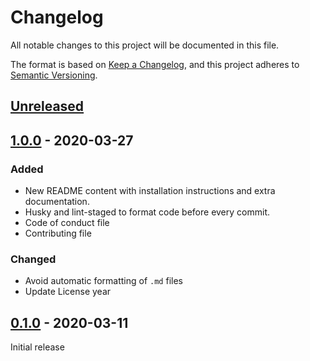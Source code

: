 # Changelog

All notable changes to this project will be documented in this file.

The format is based on [Keep a Changelog](https://keepachangelog.com/en/1.0.0/),
and this project adheres to [Semantic Versioning](https://semver.org/spec/v2.0.0.html).

## [Unreleased]

## [1.0.0] - 2020-03-27

### Added

- New README content with installation instructions and extra documentation.
- Husky and lint-staged to format code before every commit.
- Code of conduct file
- Contributing file

### Changed

- Avoid automatic formatting of `.md` files
- Update License year

## [0.1.0] - 2020-03-11

Initial release

[unreleased]: https://github.com/foundernest/namecase/compare/v1.0.0...HEAD
[1.0.0]: https://github.com/foundernest/namecase/releases/tag/v1.0.0
[0.1.0]: https://github.com/foundernest/namecase/releases/tag/v0.1.0
